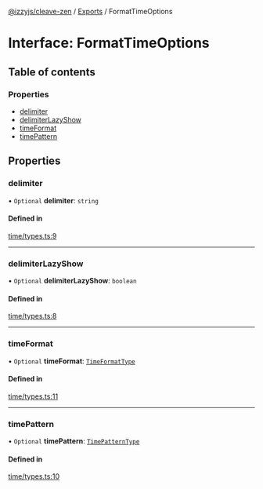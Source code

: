 [@izzyjs/cleave-zen](../README.md) / [Exports](../modules.md) / FormatTimeOptions

# Interface: FormatTimeOptions

## Table of contents

### Properties

- [delimiter](FormatTimeOptions.md#delimiter)
- [delimiterLazyShow](FormatTimeOptions.md#delimiterlazyshow)
- [timeFormat](FormatTimeOptions.md#timeformat)
- [timePattern](FormatTimeOptions.md#timepattern)

## Properties

### delimiter

• `Optional` **delimiter**: `string`

#### Defined in

[time/types.ts:9](https://github.com/lncitador/cleave-zen/blob/22b1d89ca47c4c733e22218ec1a545c80bf43b57/src/time/types.ts#L9)

___

### delimiterLazyShow

• `Optional` **delimiterLazyShow**: `boolean`

#### Defined in

[time/types.ts:8](https://github.com/lncitador/cleave-zen/blob/22b1d89ca47c4c733e22218ec1a545c80bf43b57/src/time/types.ts#L8)

___

### timeFormat

• `Optional` **timeFormat**: [`TimeFormatType`](../modules.md#timeformattype)

#### Defined in

[time/types.ts:11](https://github.com/lncitador/cleave-zen/blob/22b1d89ca47c4c733e22218ec1a545c80bf43b57/src/time/types.ts#L11)

___

### timePattern

• `Optional` **timePattern**: [`TimePatternType`](../modules.md#timepatterntype)

#### Defined in

[time/types.ts:10](https://github.com/lncitador/cleave-zen/blob/22b1d89ca47c4c733e22218ec1a545c80bf43b57/src/time/types.ts#L10)
